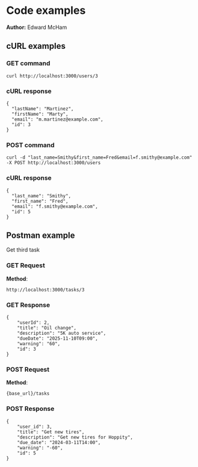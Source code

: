 # Code examples

**Author:** Edward McHam

## cURL examples

### GET command

```shell
curl http://localhost:3000/users/3
```

### cURL response

```shell
{
  "lastName": "Martinez",
  "firstName": "Marty",
  "email": "m.martinez@example.com",
  "id": 3
}
```

### POST command

```shell
curl -d "last_name=Smithy&first_name=Fred&email=f.smithy@example.com" -X POST http://localhost:3000/users
```

### cURL response

```shell
{
  "last_name": "Smithy",
  "first_name": "Fred",
  "email": "f.smithy@example.com",
  "id": 5
}
```

## Postman example

Get third task

### GET Request

**Method**:

```shell
http://localhost:3000/tasks/3
```

### GET Response

```shell
{
    "userId": 2,
    "title": "Oil change",
    "description": "5K auto service",
    "dueDate": "2025-11-10T09:00",
    "warning": "60",
    "id": 3
}
```

### POST Request

**Method**:

```shell
{base_url}/tasks
```

### POST Response

```shell
{
    "user_id": 3,
    "title": "Get new tires",
    "description": "Get new tires for Hoppity",
    "due_date": "2024-03-11T14:00",
    "warning": "-60",
    "id": 5
}
```
